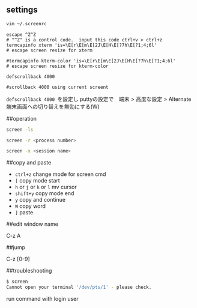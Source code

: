 ## settings
```bash
vim ~/.screenrc
```

```
escape ^Z^Z
# "^Z" is a control code.  input this code ctrl+v > ctrl+z 
termcapinfo xterm 'is=\E[r\E[m\E[2J\E[H\E[?7h\E[?1;4;6l'
# escape screen resize for xterm

#termcapinfo kterm-color 'is=\E[r\E[m\E[2J\E[H\E[?7h\E[?1;4;6l'
# escape screen resize for kterm-color

defscrollback 4000 

#scrollback 4000 using current screent
```

`defscrollback 4000 `を設定し puttyの設定で　端末 > 高度な設定 > Alternate 端末画面への切り替えを無効にする(W)


##operation
```bash
screen -ls
```

```bash
screen -r <process number>
```

```bash
screen -x <session name>
```

##copy and  paste

* `ctrl+z` change mode for screen cmd  
* `[` copy mode start  
* `h` or `j` or `k` or `l` mv cursor  
* `shift+y` copy mode end
* `y` copy and continue  
* `W` copy word  
* `]` paste  


##edit window name

C-z A

##jump

C-z [0-9]


##troubleshooting
```bash
$ screen
Cannot open your terminal '/dev/pts/1' - please check.
```

run command with login user
